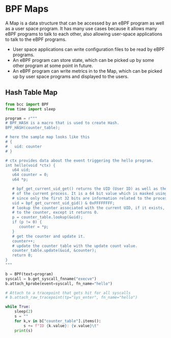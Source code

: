 # BPF Maps

A Map is a data structure that can be accessed by an eBPF program as well as a user space program. It has many use cases because it allows many eBPF programs to talk to each other, also allowing user-space applications to talk to the eBPF programs.

- User space applications can write configuration files to be read by eBPF programs.
- An eBPF program can store state, which can be picked up by some other program at some point in future.
- An eBPF program can write metrics in to the Map, which can be picked up by user space programs and displayed to the users.

## Hash Table Map

```python
from bcc import BPF
from time import sleep

program = r"""
# BPF_HASH is a macro that is used to create Hash.
BPF_HASH(counter_table);

# here the sample map looks like this
# {
#   uid: counter
# }

# ctx provides data about the event triggering the hello program.
int hello(void *ctx) {
   u64 uid;
   u64 counter = 0;
   u64 *p;

   # bpf_get_current_uid_get() returns the UID (User ID) as well as the PID (process ID)
   # of the current process. It is a 64 bit value which is masked using the Bitwise & Operator.
   # since only the first 32 bits are information related to the process.
   uid = bpf_get_current_uid_gid() & 0xFFFFFFFF;
   # lookup the counter associated with the current UID, if it exists, it returns a pointer associated
   # to the counter, except it returns 0.
   p = counter_table.lookup(&uid);
   if (p != 0) {
      counter = *p;
   }
   # get the counter and update it.
   counter++;
   # update the counter table with the update count value.
   counter_table.update(&uid, &counter);
   return 0;
}
"""

b = BPF(text=program)
syscall = b.get_syscall_fnname("execve")
b.attach_kprobe(event=syscall, fn_name="hello")

# Attach to a tracepoint that gets hit for all syscalls
# b.attach_raw_tracepoint(tp="sys_enter", fn_name="hello")

while True:
    sleep(2)
    s = ""
    for k,v in b["counter_table"].items():
        s += f"ID {k.value}: {v.value}\t"
    print(s)

```
